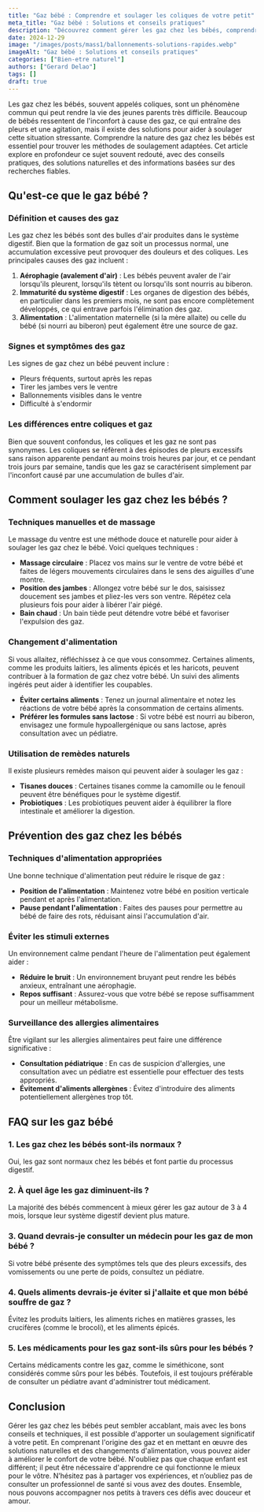 ```yaml
---
title: "Gaz bébé : Comprendre et soulager les coliques de votre petit"
meta_title: "Gaz bébé : Solutions et conseils pratiques"
description: "Découvrez comment gérer les gaz chez les bébés, comprendre leur origine et soulager les coliques pour le bien-être de votre enfant."
date: 2024-12-29
image: "/images/posts/mass1/ballonnements-solutions-rapides.webp"
imageAlt: "Gaz bébé : Solutions et conseils pratiques"
categories: ["Bien-etre naturel"]
authors: ["Gerard Delao"]
tags: []
draft: true
---
```


Les gaz chez les bébés, souvent appelés coliques, sont un phénomène commun qui peut rendre la vie des jeunes parents très difficile. Beaucoup de bébés ressentent de l'inconfort à cause des gaz, ce qui entraîne des pleurs et une agitation, mais il existe des solutions pour aider à soulager cette situation stressante. Comprendre la nature des gaz chez les bébés est essentiel pour trouver les méthodes de soulagement adaptées. Cet article explore en profondeur ce sujet souvent redouté, avec des conseils pratiques, des solutions naturelles et des informations basées sur des recherches fiables.

## Qu'est-ce que le gaz bébé ?

### Définition et causes des gaz

Les gaz chez les bébés sont des bulles d'air produites dans le système digestif. Bien que la formation de gaz soit un processus normal, une accumulation excessive peut provoquer des douleurs et des coliques. Les principales causes des gaz incluent :

1. **Aérophagie (avalement d'air)** : Les bébés peuvent avaler de l'air lorsqu'ils pleurent, lorsqu'ils tètent ou lorsqu'ils sont nourris au biberon.
2. **Immaturité du système digestif** : Les organes de digestion des bébés, en particulier dans les premiers mois, ne sont pas encore complètement développés, ce qui entrave parfois l'élimination des gaz.
3. **Alimentation** : L'alimentation maternelle (si la mère allaite) ou celle du bébé (si nourri au biberon) peut également être une source de gaz.

### Signes et symptômes des gaz

Les signes de gaz chez un bébé peuvent inclure :
- Pleurs fréquents, surtout après les repas
- Tirer les jambes vers le ventre
- Ballonnements visibles dans le ventre
- Difficulté à s'endormir

### Les différences entre coliques et gaz

Bien que souvent confondus, les coliques et les gaz ne sont pas synonymes. Les coliques se réfèrent à des épisodes de pleurs excessifs sans raison apparente pendant au moins trois heures par jour, et ce pendant trois jours par semaine, tandis que les gaz se caractérisent simplement par l'inconfort causé par une accumulation de bulles d'air.

## Comment soulager les gaz chez les bébés ?

### Techniques manuelles et de massage

Le massage du ventre est une méthode douce et naturelle pour aider à soulager les gaz chez le bébé. Voici quelques techniques :

- **Massage circulaire** : Placez vos mains sur le ventre de votre bébé et faites de légers mouvements circulaires dans le sens des aiguilles d'une montre.
- **Position des jambes** : Allongez votre bébé sur le dos, saisissez doucement ses jambes et pliez-les vers son ventre. Répétez cela plusieurs fois pour aider à libérer l'air piégé.
- **Bain chaud** : Un bain tiède peut détendre votre bébé et favoriser l'expulsion des gaz.

### Changement d'alimentation

Si vous allaitez, réfléchissez à ce que vous consommez. Certaines aliments, comme les produits laitiers, les aliments épicés et les haricots, peuvent contribuer à la formation de gaz chez votre bébé. Un suivi des aliments ingérés peut aider à identifier les coupables.

- **Éviter certains aliments** : Tenez un journal alimentaire et notez les réactions de votre bébé après la consommation de certains aliments.
- **Préférer les formules sans lactose** : Si votre bébé est nourri au biberon, envisagez une formule hypoallergénique ou sans lactose, après consultation avec un pédiatre.

### Utilisation de remèdes naturels

Il existe plusieurs remèdes maison qui peuvent aider à soulager les gaz :

- **Tisanes douces** : Certaines tisanes comme la camomille ou le fenouil peuvent être bénéfiques pour le système digestif.
- **Probiotiques** : Les probiotiques peuvent aider à équilibrer la flore intestinale et améliorer la digestion.

## Prévention des gaz chez les bébés

### Techniques d'alimentation appropriées

Une bonne technique d'alimentation peut réduire le risque de gaz :

- **Position de l'alimentation** : Maintenez votre bébé en position verticale pendant et après l'alimentation.
- **Pause pendant l'alimentation** : Faites des pauses pour permettre au bébé de faire des rots, réduisant ainsi l'accumulation d'air.

### Éviter les stimuli externes

Un environnement calme pendant l'heure de l'alimentation peut également aider :

- **Réduire le bruit** : Un environnement bruyant peut rendre les bébés anxieux, entraînant une aérophagie.
- **Repos suffisant** : Assurez-vous que votre bébé se repose suffisamment pour un meilleur métabolisme.

### Surveillance des allergies alimentaires

Être vigilant sur les allergies alimentaires peut faire une différence significative :

- **Consultation pédiatrique** : En cas de suspicion d'allergies, une consultation avec un pédiatre est essentielle pour effectuer des tests appropriés.
- **Évitement d'aliments allergènes** : Évitez d'introduire des aliments potentiellement allergènes trop tôt.

## FAQ sur les gaz bébé

### 1. Les gaz chez les bébés sont-ils normaux ?

Oui, les gaz sont normaux chez les bébés et font partie du processus digestif.

### 2. À quel âge les gaz diminuent-ils ?

La majorité des bébés commencent à mieux gérer les gaz autour de 3 à 4 mois, lorsque leur système digestif devient plus mature.

### 3. Quand devrais-je consulter un médecin pour les gaz de mon bébé ?

Si votre bébé présente des symptômes tels que des pleurs excessifs, des vomissements ou une perte de poids, consultez un pédiatre.

### 4. Quels aliments devrais-je éviter si j'allaite et que mon bébé souffre de gaz ?

Évitez les produits laitiers, les aliments riches en matières grasses, les crucifères (comme le brocoli), et les aliments épicés.

### 5. Les médicaments pour les gaz sont-ils sûrs pour les bébés ?

Certains médicaments contre les gaz, comme le siméthicone, sont considérés comme sûrs pour les bébés. Toutefois, il est toujours préférable de consulter un pédiatre avant d'administrer tout médicament.

## Conclusion

Gérer les gaz chez les bébés peut sembler accablant, mais avec les bons conseils et techniques, il est possible d'apporter un soulagement significatif à votre petit. En comprenant l'origine des gaz et en mettant en œuvre des solutions naturelles et des changements d'alimentation, vous pouvez aider à améliorer le confort de votre bébé. N'oubliez pas que chaque enfant est différent; il peut être nécessaire d'apprendre ce qui fonctionne le mieux pour le vôtre. N’hésitez pas à partager vos expériences, et n’oubliez pas de consulter un professionnel de santé si vous avez des doutes. Ensemble, nous pouvons accompagner nos petits à travers ces défis avec douceur et amour.

